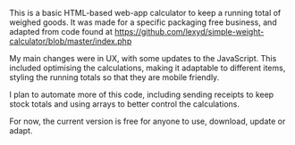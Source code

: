 This is a basic HTML-based web-app calculator to keep a running total of weighed goods.
It was made for a specific packaging free business, and adapted from code found 
at https://github.com/lexyd/simple-weight-calculator/blob/master/index.php

My main changes were in UX, with some updates to the JavaScript. This included optimising the calculations, making it adaptable to different items, styling the running totals so that they are mobile friendly.

I plan to automate more of this code, including sending receipts to keep stock totals and using arrays to better control the calculations.

For now, the current version is free for anyone to use, download, update or adapt.

